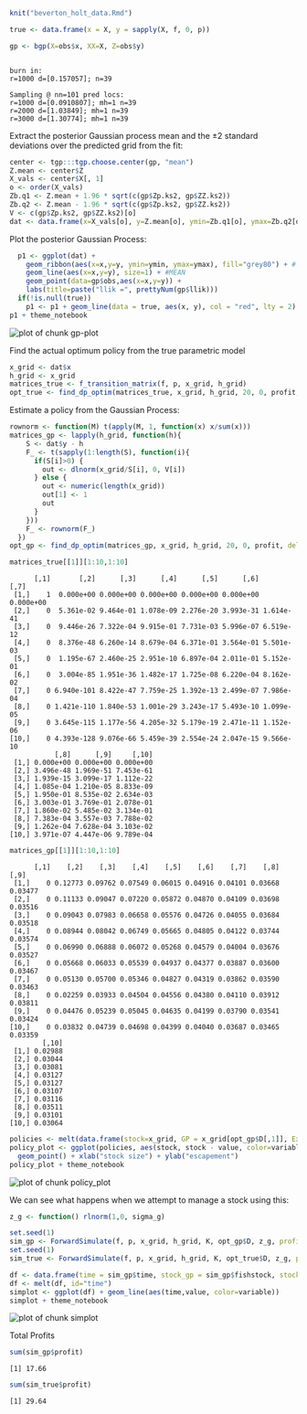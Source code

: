 









```r
knit("beverton_holt_data.Rmd")
```


```r
true <- data.frame(x = X, y = sapply(X, f, 0, p))
```





```r
gp <- bgp(X=obs$x, XX=X, Z=obs$y)
```

```

burn in:
r=1000 d=[0.157057]; n=39

Sampling @ nn=101 pred locs:
r=1000 d=[0.0910807]; mh=1 n=39
r=2000 d=[1.03849]; mh=1 n=39
r=3000 d=[1.30774]; mh=1 n=39

```


Extract the posterior Gaussian process mean and the $\pm 2$ standard deviations over the predicted grid from the fit:


```r
center <- tgp:::tgp.choose.center(gp, "mean")
Z.mean <- center$Z
X_vals <- center$X[, 1]
o <- order(X_vals)
Zb.q1 <- Z.mean + 1.96 * sqrt(c(gp$Zp.ks2, gp$ZZ.ks2))
Zb.q2 <- Z.mean - 1.96 * sqrt(c(gp$Zp.ks2, gp$ZZ.ks2))
V <- c(gp$Zp.ks2, gp$ZZ.ks2)[o]
dat <- data.frame(x=X_vals[o], y=Z.mean[o], ymin=Zb.q1[o], ymax=Zb.q2[o])
```


Plot the posterior Gaussian Process:


```r
  p1 <- ggplot(dat) +
    geom_ribbon(aes(x=x,y=y, ymin=ymin, ymax=ymax), fill="grey80") + # Var
    geom_line(aes(x=x,y=y), size=1) + #MEAN
    geom_point(data=gp$obs,aes(x=x,y=y)) + 
    labs(title=paste("llik =", prettyNum(gp$llik)))
  if(!is.null(true))
    p1 <- p1 + geom_line(data = true, aes(x, y), col = "red", lty = 2) 
p1 + theme_notebook
```

![plot of chunk gp-plot](http://carlboettiger.info/assets/figures/2012-11-29-71f2443754-gp-plot.png) 



Find the actual optimum policy from the true parametric model


```r
x_grid <- dat$x
h_grid <- x_grid
matrices_true <- f_transition_matrix(f, p, x_grid, h_grid)
opt_true <- find_dp_optim(matrices_true, x_grid, h_grid, 20, 0, profit, delta=.01)
```



Estimate a policy from the Gaussian Process:


```r
rownorm <- function(M) t(apply(M, 1, function(x) x/sum(x)))
matrices_gp <- lapply(h_grid, function(h){
    S <- dat$y - h
    F_ <- t(sapply(1:length(S), function(i){
      if(S[i]>0) {
        out <- dlnorm(x_grid/S[i], 0, V[i])
      } else {
        out <- numeric(length(x_grid))
        out[1] <- 1
        out
      }
    }))
    F_ <- rownorm(F_)
  })
opt_gp <- find_dp_optim(matrices_gp, x_grid, h_grid, 20, 0, profit, delta=.01)
```




```r
matrices_true[[1]][1:10,1:10]
```

```
      [,1]       [,2]      [,3]      [,4]      [,5]      [,6]      [,7]
 [1,]    1  0.000e+00 0.000e+00 0.000e+00 0.000e+00 0.000e+00 0.000e+00
 [2,]    0  5.361e-02 9.464e-01 1.078e-09 2.276e-20 3.993e-31 1.614e-41
 [3,]    0  9.446e-26 7.322e-04 9.915e-01 7.731e-03 5.996e-07 6.519e-12
 [4,]    0  8.376e-48 6.260e-14 8.679e-04 6.371e-01 3.564e-01 5.501e-03
 [5,]    0  1.195e-67 2.460e-25 2.951e-10 6.897e-04 2.011e-01 5.152e-01
 [6,]    0  3.004e-85 1.951e-36 1.482e-17 1.725e-08 6.220e-04 8.162e-02
 [7,]    0 6.940e-101 8.422e-47 7.759e-25 1.392e-13 2.499e-07 7.986e-04
 [8,]    0 1.421e-110 1.840e-53 1.001e-29 3.243e-17 5.493e-10 1.099e-05
 [9,]    0 3.645e-115 1.177e-56 4.205e-32 5.179e-19 2.471e-11 1.152e-06
[10,]    0 4.393e-128 9.076e-66 5.459e-39 2.554e-24 2.047e-15 9.566e-10
           [,8]      [,9]     [,10]
 [1,] 0.000e+00 0.000e+00 0.000e+00
 [2,] 3.496e-48 1.969e-51 7.453e-61
 [3,] 1.939e-15 3.099e-17 1.112e-22
 [4,] 1.085e-04 1.210e-05 8.833e-09
 [5,] 1.950e-01 8.535e-02 2.634e-03
 [6,] 3.003e-01 3.769e-01 2.078e-01
 [7,] 1.860e-02 5.485e-02 3.134e-01
 [8,] 7.383e-04 3.557e-03 7.788e-02
 [9,] 1.262e-04 7.628e-04 3.103e-02
[10,] 3.971e-07 4.447e-06 9.789e-04
```

```r
matrices_gp[[1]][1:10,1:10]
```

```
      [,1]    [,2]    [,3]    [,4]    [,5]    [,6]    [,7]    [,8]    [,9]
 [1,]    0 0.12773 0.09762 0.07549 0.06015 0.04916 0.04101 0.03668 0.03477
 [2,]    0 0.11133 0.09047 0.07220 0.05872 0.04870 0.04109 0.03698 0.03516
 [3,]    0 0.09043 0.07983 0.06658 0.05576 0.04726 0.04055 0.03684 0.03518
 [4,]    0 0.08944 0.08042 0.06749 0.05665 0.04805 0.04122 0.03744 0.03574
 [5,]    0 0.06990 0.06888 0.06072 0.05268 0.04579 0.04004 0.03676 0.03527
 [6,]    0 0.05668 0.06033 0.05539 0.04937 0.04377 0.03887 0.03600 0.03467
 [7,]    0 0.05130 0.05700 0.05346 0.04827 0.04319 0.03862 0.03590 0.03463
 [8,]    0 0.02259 0.03933 0.04504 0.04556 0.04380 0.04110 0.03912 0.03811
 [9,]    0 0.04476 0.05239 0.05045 0.04635 0.04199 0.03790 0.03541 0.03424
[10,]    0 0.03832 0.04739 0.04698 0.04399 0.04040 0.03687 0.03465 0.03359
        [,10]
 [1,] 0.02988
 [2,] 0.03044
 [3,] 0.03081
 [4,] 0.03127
 [5,] 0.03127
 [6,] 0.03107
 [7,] 0.03116
 [8,] 0.03511
 [9,] 0.03101
[10,] 0.03064
```




```r
policies <- melt(data.frame(stock=x_grid, GP = x_grid[opt_gp$D[,1]], Exact = x_grid[opt_true$D[,1]]), id="stock")
policy_plot <- ggplot(policies, aes(stock, stock - value, color=variable)) +
  geom_point() + xlab("stock size") + ylab("escapement") 
policy_plot + theme_notebook
```

![plot of chunk policy_plot](http://carlboettiger.info/assets/figures/2012-11-29-71f2443754-policy_plot.png) 


We can see what happens when we attempt to manage a stock using this:


```r
z_g <- function() rlnorm(1,0, sigma_g)
```



```r
set.seed(1)
sim_gp <- ForwardSimulate(f, p, x_grid, h_grid, K, opt_gp$D, z_g, profit=profit)
set.seed(1)
sim_true <- ForwardSimulate(f, p, x_grid, h_grid, K, opt_true$D, z_g, profit=profit)
```



```r
df <- data.frame(time = sim_gp$time, stock_gp = sim_gp$fishstock, stock_true = sim_true$fishstock, harvest_gp = sim_gp$harvest, havest_true = sim_true$harvest)
df <- melt(df, id="time")
simplot <- ggplot(df) + geom_line(aes(time,value, color=variable))
simplot + theme_notebook
```

![plot of chunk simplot](http://carlboettiger.info/assets/figures/2012-11-29-71f2443754-simplot.png) 


Total Profits


```r
sum(sim_gp$profit)
```

```
[1] 17.66
```

```r
sum(sim_true$profit)
```

```
[1] 29.64
```





